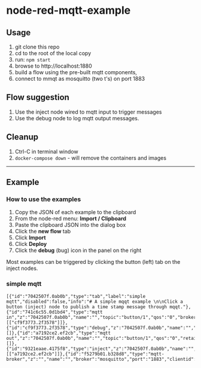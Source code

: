 # node-red-mqtt-example

## Usage

1. git clone this repo
2. cd to the root of the local copy
3. run: `npm start`
4. browse to http://localhost:1880
5. build a flow using the pre-built mqtt components,
6. connect to mmqt as mosquitto (two t's) on port 1883

## Flow suggestion

1. Use the inject node wired to mqtt input to trigger messages
2. Use the debug node to log mqtt output messages.

## Cleanup

1. Ctrl-C in terminal window
2. `docker-compose down` - will remove the containers and images

* * *

## Example

### How to use the examples

1. Copy the JSON of each example to the clipboard
2. From the node-red menu: __Import / Clipboard__
3. Paste the clipboard JSON into the dialog box
4. Click the __new flow__ tab
5. Click __Import__
6. Click __Deploy__
7. Click the __debug__ (bug) icon in the panel on the right

Most examples can be triggered by clicking the button (left) tab on the inject nodes.

### simple mqtt

```
[{"id":"7042507f.0ab0b","type":"tab","label":"simple mqtt","disabled":false,"info":"# A simple mqqt example \n\nClick a button (inject) node to publish a time stamp message through mqqt."},{"id":"741c6c55.0d1bd4","type":"mqtt in","z":"7042507f.0ab0b","name":"","topic":"button/1","qos":"0","broker":"f5279b01.b328d8","x":120,"y":160,"wires":[["cf9f3773.2f3578"]]},{"id":"cf9f3773.2f3578","type":"debug","z":"7042507f.0ab0b","name":"","active":true,"tosidebar":true,"console":false,"tostatus":false,"complete":"payload","x":290,"y":160,"wires":[]},{"id":"a7192ce2.ef2cb","type":"mqtt out","z":"7042507f.0ab0b","name":"","topic":"button/1","qos":"0","retain":"false","broker":"f5279b01.b328d8","x":290,"y":100,"wires":[]},{"id":"9321eaae.4175f8","type":"inject","z":"7042507f.0ab0b","name":"","topic":"","payload":"","payloadType":"date","repeat":"","crontab":"","once":false,"onceDelay":0.1,"x":120,"y":100,"wires":[["a7192ce2.ef2cb"]]},{"id":"f5279b01.b328d8","type":"mqtt-broker","z":"","name":"","broker":"mosquitto","port":"1883","clientid":"","usetls":false,"compatmode":true,"keepalive":"60","cleansession":true,"birthTopic":"","birthQos":"0","birthPayload":"","closeTopic":"","closeQos":"0","closePayload":"","willTopic":"","willQos":"0","willPayload":""}]
```